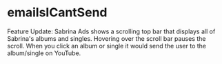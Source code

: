 # emailsICantSend
Feature Update: Sabrina Ads
shows a scrolling top bar that displays all of Sabrina's albums and singles.
Hovering over the scroll bar pauses the scroll.
When you click an album or single it would send the user to the album/single on YouTube.
